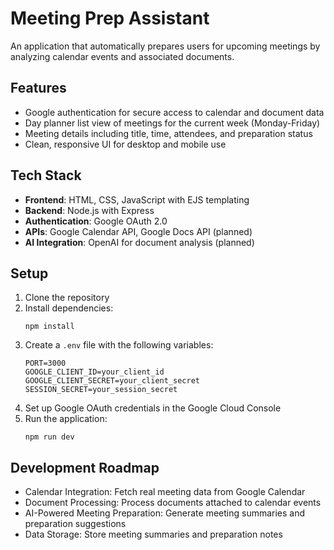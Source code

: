 # Meeting Prep Assistant

An application that automatically prepares users for upcoming meetings by analyzing calendar events and associated documents.

## Features

- Google authentication for secure access to calendar and document data
- Day planner list view of meetings for the current week (Monday-Friday)
- Meeting details including title, time, attendees, and preparation status
- Clean, responsive UI for desktop and mobile use

## Tech Stack

- **Frontend**: HTML, CSS, JavaScript with EJS templating
- **Backend**: Node.js with Express
- **Authentication**: Google OAuth 2.0
- **APIs**: Google Calendar API, Google Docs API (planned)
- **AI Integration**: OpenAI for document analysis (planned)

## Setup

1. Clone the repository
2. Install dependencies:
   ```
   npm install
   ```
3. Create a `.env` file with the following variables:
   ```
   PORT=3000
   GOOGLE_CLIENT_ID=your_client_id
   GOOGLE_CLIENT_SECRET=your_client_secret
   SESSION_SECRET=your_session_secret
   ```
4. Set up Google OAuth credentials in the Google Cloud Console
5. Run the application:
   ```
   npm run dev
   ```

## Development Roadmap

- Calendar Integration: Fetch real meeting data from Google Calendar
- Document Processing: Process documents attached to calendar events
- AI-Powered Meeting Preparation: Generate meeting summaries and preparation suggestions
- Data Storage: Store meeting summaries and preparation notes
